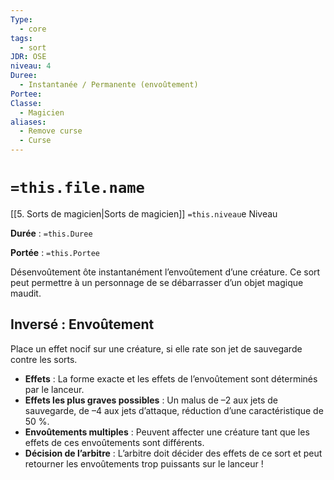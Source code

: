 ```yaml
---
Type:
  - core
tags:
  - sort
JDR: OSE
niveau: 4
Duree:
  - Instantanée / Permanente (envoûtement)
Portee: 
Classe:
  - Magicien
aliases:
  - Remove curse
  - Curse
---
```

# `=this.file.name`  

[[5. Sorts de magicien|Sorts de magicien]] `=this.niveau`e Niveau

**Durée** : `=this.Duree`

**Portée** : `=this.Portee`

Désenvoûtement ôte instantanément l’envoûtement d’une créature. Ce sort peut permettre à un personnage de se débarrasser d’un objet magique maudit.

## Inversé : Envoûtement

Place un effet nocif sur une créature, si elle rate son jet de sauvegarde contre les sorts.

- **Effets** : La forme exacte et les effets de l’envoûtement sont déterminés par le lanceur.
- **Effets les plus graves possibles** : Un malus de –2 aux jets de sauvegarde, de –4 aux jets d’attaque, réduction d’une caractéristique de 50 %.
- **Envoûtements multiples** : Peuvent affecter une créature tant que les effets de ces envoûtements sont différents.
- **Décision de l’arbitre** : L’arbitre doit décider des effets de ce sort et peut retourner les envoûtements trop puissants sur le lanceur !
